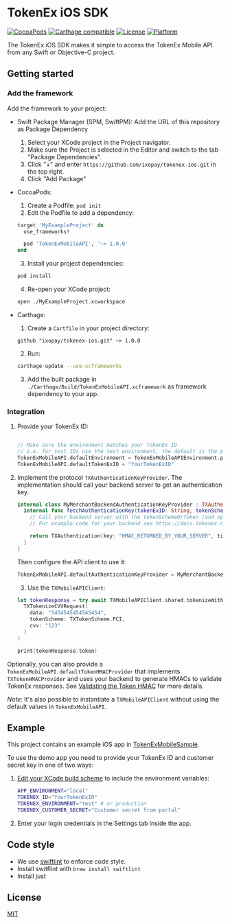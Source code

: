 # TokenEx iOS SDK

[![CocoaPods](https://img.shields.io/cocoapods/v/TokenExMobileAPI.svg?style=flat)](http://cocoapods.org/pods/TokenExMobileAPI)
[![Carthage compatible](https://img.shields.io/badge/Carthage-compatible-4BC51D.svg?style=flat)](https://github.com/Carthage/Carthage)
[![License](https://img.shields.io/cocoapods/l/TokenExMobileAPI.svg?style=flat)](https://github.com/ixopay/tokenex-ios/blob/main/LICENSE)
[![Platform](https://img.shields.io/cocoapods/p/TokenExMobileAPI.svg?style=flat)](https://github.com/ixopay/tokenex-ios#)

The TokenEx iOS SDK makes it simple to access the TokenEx Mobile API from any Swift or Objective-C project.

## Getting started

### Add the framework

Add the framework to your project:

- Swift Package Manager (SPM, SwiftPM): Add the URL of this repository as Package Dependency
  1. Select your XCode project in the Project navigator.
  2. Make sure the Project is selected in the Editor and switch to the tab "Package Dependencies".
  3. Click "+" and enter `https://github.com/ixopay/tokenex-ios.git` in the top right.
  4. Click "Add Package"
- CocoaPods:

  1. Create a Podfile: `pod init`
  2. Edit the Podfile to add a dependency:

  ```ruby
  target 'MyExampleProject' do
    use_frameworks!

    pod 'TokenExMobileAPI', '~> 1.0.0'
  end
  ```

  3. Install your project dependencies:

  ```bash
  pod install
  ```

  4. Re-open your XCode project:

  ```bash
  open ./MyExampleProject.xcworkspace
  ```

- Carthage:

  1. Create a `Cartfile` in your project directory:

  ```
  github "ixopay/tokenex-ios.git" ~> 1.0.0
  ```

  2. Run:

  ```bash
  carthage update --use-xcframeworks
  ```

  3. Add the built package in `./Carthage/Build/TokenExMobileAPI.xcframework` as framework dependency to your app.

### Integration

1. Provide your TokenEx ID:

   ```swift

   // Make sure the environment matches your TokenEx ID
   // i.e. for test IDs use the test environment, the default is the production environment
   TokenExMobileAPI.defaultEnvironment = TokenExMobileAPIEnvironment.production
   TokenExMobileAPI.defaultTokenExID = "YourTokenExID"
   ```

2. Implement the protocol `TXAuthenticationKeyProvider`.
   The implementation should call your backend server to get an authentication key.

   ```swift
   internal class MyMerchantBackendAuthenticationKeyProvider : TXAuthenticationKeyProvider {
     internal func fetchAuthenticationKey(tokenExID: String, tokenSchemeOrToken: String) throws -> TXAuthentication {
       // Call your backend server with the tokenSchemeOrToken (and optionally your TokenEx ID to help you identify the client secret key)
       // For example code for your backend see https://docs.tokenex.com/docs/generating-the-authentication-key-1

       return TXAuthentication(key: "HMAC_RETURNED_BY_YOUR_SERVER", timestamp: TIMESTAMP_RETURNED_BY_YOUR_SERVER)
     }
   }
   ```

   Then configure the API client to use it:

   ```swift
   TokenExMobileAPI.defaultAuthenticationKeyProvider = MyMerchantBackendAuthenticationKeyProvider()
   ```

   3. Use the `TXMobileAPIClient`:

   ```swift
   let tokenResponse = try await TXMobileAPIClient.shared.tokenizeWithCVV(
     TXTokenizeCVVRequest(
       data: "5454545454545454",
       tokenScheme: TXTokenScheme.PCI,
       cvv: "123"
     )
   )

   print(tokenResponse.token)
   ```

Optionally, you can also provide a `TokenExMobileAPI.defaultTokenHMACProvider` that implements `TXTokenHMACProvider` and uses your backend to generate HMACs to validate TokenEx responses. See [Validating the Token HMAC](https://docs.tokenex.com/docs/validating-the-token-hmac) for more details.

_Note:_ It's also possible to instantiate a `TXMobileAPIClient` without using the default values in `TokenExMobileAPI`.

## Example

This project contains an example iOS app in [TokenExMobileSample](TokenExMobileSample/).

To use the demo app you need to provide your TokenEx ID and customer secret key in one of two ways:

1. [Edit your XCode build scheme](https://developer.apple.com/documentation/xcode/customizing-the-build-schemes-for-a-project#Specify-launch-arguments-and-environment-variables) to include the environment variables:
   ```bash
   APP_ENVIRONMENT="local"
   TOKENEX_ID="YourTokenExID"
   TOKENEX_ENVIRONMENT="test" # or production
   TOKENEX_CUSTOMER_SECRET="Customer secret from portal"
   ```
2. Enter your login credentials in the Settings tab inside the app.

## Code style

- We use [swiftlint](https://github.com/realm/SwiftLint) to enforce code style.
- Install switflint with `brew install swiftlint`
- Install just

## License

[MIT](./LICENSE)
